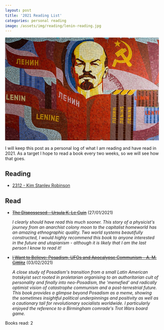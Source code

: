```yaml
---
layout: post
title: '2021 Reading List'
categories: personal reading
image: /assets/img/reading/lenin-reading.jpg
---
```

![Mosaic of Lenin surrounded by books](/assets/img/reading/lenin-reading.jpg)

I will keep this post as a personal log of what I am reading and have read in 2021. As a target I hope to read a book every two weeks, so we will see how that goes.

## Reading

* [2312 - Kim Stanley Robinson](https://en.wikipedia.org/wiki/2312_(novel))

## Read

* ~~[The Dispossesed - Ursula K. Le Guin](https://www.plutobooks.com/9781786806208/i-want-to-believe/)~~ (27/01/2021)

  *I clearly should have read this much sooner. This story of a physicist's journey from an anarchist colony moon to the capitalist homeworld has an amazing ethnographic quality. Two world systems beautifully constructed, I would highly recommend this book to anyone interested in the future and utopianism - although it is likely that I am the last person I know to read it!*
* ~~[I Want to Believe: Posadism, UFOs and Apocalypse Communism - A. M. Gittlitz](https://en.wikipedia.org/wiki/The_Dispossessed)~~ (03/02/2021)
  
  *A close study of Posadism's transition from a small Latin American trotskyist sect rooted in proletarian organising to an authoritarian cult of personality and finally into neo-Posadism, the 'memefied' and radically optimist vision of catastrophe communism and a post-terrestrial future. This book provides a glimpse beyond Posadism as a meme, showing the sometimes insightful political underpinnings and positivity as well as a cautionary tail for revolutionary socialists worldwide. I particularly enjoyed the reference to a Birmingham comrade's Trot Wars board game.*

Books read: 2

